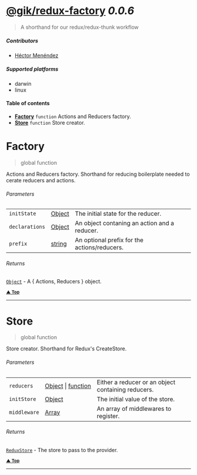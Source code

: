 # [@gik/redux-factory](https://github.com/gikmx/redux-factory#readme) *0.0.6*
> A shorthand for our redux/redux-thunk workflow

##### Contributors
- [Héctor Menéndez](mailto:hector@gik.mx) []()

##### Supported platforms
- darwin
- linux

#### <a name="table-of-contents"></a> Table of contents
- **[Factory](#Factory)** `function` Actions and Reducers factory.
- **[Store](#Store)** `function` Store creator.


# <a name="Factory"></a> Factory
> global  function


Actions and Reducers factory.
Shorthand for reducing boilerplate needed to cerate reducers and actions.

###### Parameters
<table>
    <tr>
        <td style="white-space: nowrap;">
            <code>initState</code>
        </td>
        <td style="white-space: nowrap;">
                <a href="#Object">Object</a>
        </td>
        <td>The initial state for the reducer.</td>
    </tr><tr>
        <td style="white-space: nowrap;">
            <code>declarations</code>
        </td>
        <td style="white-space: nowrap;">
                <a href="#Object">Object</a>
        </td>
        <td>An object contaning an action and a reducer.</td>
    </tr><tr>
        <td style="white-space: nowrap;">
            <code>prefix</code>
        </td>
        <td style="white-space: nowrap;">
                <a href="#string">string</a>
        </td>
        <td>An optional prefix for the actions/reducers.</td>
    </tr>
</table>


###### Returns
 [`Object`](#Object) <span style="font-weight:normal"> - A { Actions, Reducers } object.</span>

<small>**[▲ Top](#table-of-contents)**</small>

---

# <a name="Store"></a> Store
> global  function


Store creator.
Shorthand for Redux's CreateStore.

###### Parameters
<table>
    <tr>
        <td style="white-space: nowrap;">
            <code>reducers</code>
        </td>
        <td style="white-space: nowrap;">
                <a href="#Object">Object</a> | 
                <a href="#function">function</a>
        </td>
        <td>Either a reducer or an object containing reducers.</td>
    </tr><tr>
        <td style="white-space: nowrap;">
            <code>initStore</code>
        </td>
        <td style="white-space: nowrap;">
                <a href="#Object">Object</a>
        </td>
        <td>The initial value of the store.</td>
    </tr><tr>
        <td style="white-space: nowrap;">
            <code>middleware</code>
        </td>
        <td style="white-space: nowrap;">
                <a href="#Array">Array</a>
        </td>
        <td>An array of middlewares to register.</td>
    </tr>
</table>


###### Returns
 [`ReduxStore`](#ReduxStore) <span style="font-weight:normal"> - The store to pass to the provider.</span>

<small>**[▲ Top](#table-of-contents)**</small>

---

